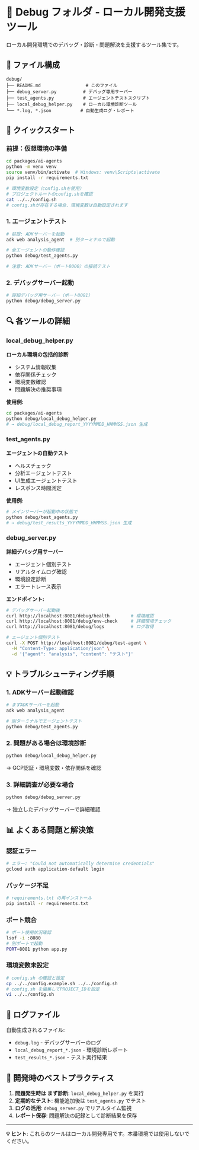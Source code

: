 # 🔧 Debug フォルダ - ローカル開発支援ツール

ローカル開発環境でのデバッグ・診断・問題解決を支援するツール集です。

## 📁 ファイル構成

```
debug/
├── README.md                 # このファイル
├── debug_server.py          # デバッグ専用サーバー
├── test_agents.py           # エージェントテストスクリプト
├── local_debug_helper.py    # ローカル環境診断ツール
└── *.log, *.json           # 自動生成ログ・レポート
```

## 🚀 クイックスタート

### 前提：仮想環境の準備
```bash
cd packages/ai-agents
python -m venv venv
source venv/bin/activate  # Windows: venv\Scripts\activate
pip install -r requirements.txt

# 環境変数設定（config.shを使用）
# プロジェクトルートのconfig.shを確認
cat ../../config.sh
# config.shが存在する場合、環境変数は自動設定されます
```

### 1. エージェントテスト
```bash
# 前提: ADKサーバーを起動
adk web analysis_agent  # 別ターミナルで起動

# 全エージェントの動作確認
python debug/test_agents.py

# 注意: ADKサーバー（ポート8000）の接続テスト
```

### 2. デバッグサーバー起動
```bash
# 詳細デバッグ用サーバー（ポート8081）
python debug/debug_server.py
```

## 🔍 各ツールの詳細

### local_debug_helper.py
**ローカル環境の包括的診断**
- システム情報収集
- 依存関係チェック
- 環境変数確認
- 問題解決の推奨事項

**使用例:**
```bash
cd packages/ai-agents
python debug/local_debug_helper.py
# → debug/local_debug_report_YYYYMMDD_HHMMSS.json 生成
```

### test_agents.py  
**エージェントの自動テスト**
- ヘルスチェック
- 分析エージェントテスト
- UI生成エージェントテスト
- レスポンス時間測定

**使用例:**
```bash
# メインサーバーが起動中の状態で
python debug/test_agents.py
# → debug/test_results_YYYYMMDD_HHMMSS.json 生成
```

### debug_server.py
**詳細デバッグ用サーバー**
- エージェント個別テスト
- リアルタイムログ確認
- 環境設定診断
- エラートレース表示

**エンドポイント:**
```bash
# デバッグサーバー起動後
curl http://localhost:8081/debug/health        # 環境確認
curl http://localhost:8081/debug/env-check     # 詳細環境チェック
curl http://localhost:8081/debug/logs          # ログ取得

# エージェント個別テスト
curl -X POST http://localhost:8081/debug/test-agent \
  -H "Content-Type: application/json" \
  -d '{"agent": "analysis", "content": "テスト"}'
```

## 💡 トラブルシューティング手順

### 1. ADKサーバー起動確認
```bash
# まずADKサーバーを起動
adk web analysis_agent

# 別ターミナルでエージェントテスト
python debug/test_agents.py
```

### 2. 問題がある場合は環境診断
```bash
python debug/local_debug_helper.py
```
→ GCP認証・環境変数・依存関係を確認

### 3. 詳細調査が必要な場合
```bash
python debug/debug_server.py
```
→ 独立したデバッグサーバーで詳細確認

## 📊 よくある問題と解決策

### 認証エラー
```bash
# エラー: "Could not automatically determine credentials"
gcloud auth application-default login
```

### パッケージ不足
```bash
# requirements.txt の再インストール
pip install -r requirements.txt
```

### ポート競合
```bash
# ポート使用状況確認
lsof -i :8080
# 別ポートで起動
PORT=8081 python app.py
```

### 環境変数未設定
```bash
# config.sh の確認と設定
cp ../../config.example.sh ../../config.sh
# config.sh を編集してPROJECT_IDを設定
vi ../../config.sh
```

## 📝 ログファイル

自動生成されるファイル:
- `debug.log` - デバッグサーバーのログ
- `local_debug_report_*.json` - 環境診断レポート
- `test_results_*.json` - テスト実行結果

## 🤝 開発時のベストプラクティス

1. **問題発生時は まず診断**: `local_debug_helper.py` を実行
2. **定期的なテスト**: 機能追加後は `test_agents.py` でテスト
3. **ログの活用**: `debug_server.py` でリアルタイム監視
4. **レポート保存**: 問題解決の記録として診断結果を保存

---

**💡 ヒント**: これらのツールはローカル開発専用です。本番環境では使用しないでください。